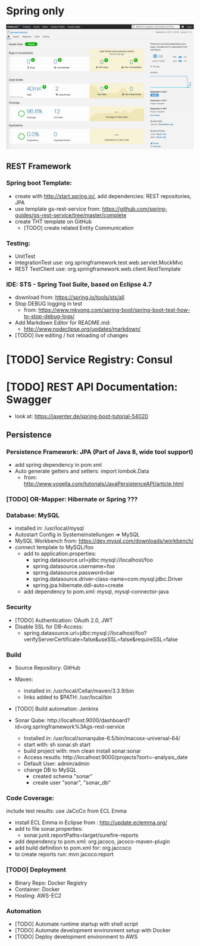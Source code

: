 # Spring only

![Image](doc/SonarResult-2017-09-03.png)

## REST Framework

### Spring boot Template: 
* create with http://start.spring.io/, add dependencies: REST repositories, JPA
* use template gs-rest-service from: https://github.com/spring-guides/gs-rest-service/tree/master/complete
* create THT template on GitHub
	* [TODO] create related Entity Communication

### Testing:
* UnitTest
* IntegrationTest use: org.springframework.test.web.servlet.MockMvc
* REST TestClient use: org.springframework.web.client.RestTemplate

### IDE: STS - Spring Tool Suite, based on Eclipse 4.7
* download from: https://spring.io/tools/sts/all
* Stop DEBUG logging in test
	* from: https://www.mkyong.com/spring-boot/spring-boot-test-how-to-stop-debug-logs/
* Add Markdown Editor for README.md:
	* http://www.nodeclipse.org/updates/markdown/
* [TODO] live editing / hot reloading of changes 

# [TODO] Service Registry: Consul

# [TODO] REST API Documentation: Swagger
* look at: https://jaxenter.de/spring-boot-tutorial-54020

## Persistence

### Persistence Framework: JPA (Part of Java 8, wide tool support)
* add spring dependency in pom.xml
* Auto generate getters and setters: import lombok.Data
	* from: http://www.vogella.com/tutorials/JavaPersistenceAPI/article.html

### [TODO] OR-Mapper: Hibernate or Spring ???

### Database: MySQL
* installed in: /usr/local/mysql
* Autostart Config in Systemeinstellungen => MySQL
* MySQL Workbench from: https://dev.mysql.com/downloads/workbench/
* connect template to MySQL/foo
	* add to application.properties:
		* spring.datasource.url=jdbc:mysql://localhost/foo
		* spring.datasource.username=foo
		* spring.datasource.password=bar
		* spring.datasource.driver-class-name=com.mysql.jdbc.Driver
		* spring.jpa.hibernate.ddl-auto=create
	* add dependency to pom.xml: mysql, mysql-connector-java

### Security

* [TODO] Authentication: OAuth 2.0, JWT
* Disable SSL for DB-Access:
	* spring.datasource.url=jdbc:mysql://localhost/foo?verifyServerCertificate=false&useSSL=false&requireSSL=false

### Build

* Source Repository: GitHub

* Maven:
	* installed in: /usr/local/Cellar/maven/3.3.9/bin
	* links added to $PATH: /usr/local/bin

* [TODO] Build automation: Jenkins

* Sonar Qube: http://localhost:9000/dashboard?id=org.springframework%3Ags-rest-service
	* Installed in: /usr/local/sonarqube-6.5/bin/macosx-universal-64/
	* start with: sh sonar.sh start
	* build project with: mvn clean install sonar:sonar
	* Access resutls: http://localhost:9000/projects?sort=-analysis_date 
	* Default User: admin/admin
	* change DB to MySQL
		* created schema "sonar"
		* create user "sonar", "sonar_db"

### Code Coverage:
include test results: use JaCoCo from ECL Emma
* install ECL Emma in Eclipse from : http://update.eclemma.org/ 
* add to file sonar.properties:
	* sonar.junit.reportPaths=target/surefire-reports
* add dependency to pom.xml: org.jacoco, jacoco-maven-plugin
* add build definition to pom.xml for: org.jaccoco
* to create reports run: mvn jacoco:report 

### [TODO] Deployment

* Binary Repo: Docker Registry
* Container: Docker
* Hosting:  AWS-EC2

### Automation

* [TODO] Automate runtime startup with shell script
* [TODO] Automate development environment setup with Docker
* [TODO] Deploy development environment to AWS
